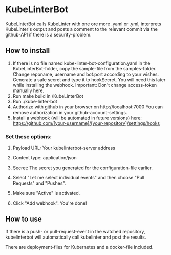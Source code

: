# KubeLinterBot

KubeLinterBot calls KubeLinter with one ore more .yaml or .yml, interprets KubeLinter's output and posts a comment to the relevant commit via the github-API if there is a security-problem.

## How to install
1. If there is no file named kube-linter-bot-configuration.yaml in the KubeLinterBot-folder, copy the sample-file from the samples-folder.
Change reponame, username and bot.port according to your wishes.
Generate a safe secret and type it to hookSecret. You will need this later while installing the webhook.
Important: Don't change access-token manually here.
2. Run make build in /KubeLinterBot
3. Run ./kube-linter-bot
4. Authorize with github in your browser on http://localhost:7000
You can remove authorization in your github-account-settings.
5. Install a webhook (will be automated in future versions) here:
https://github.com/[your-username]/[your-repository]/settings/hooks  

### Set these options:
1. Payload URL: Your kubelinterbot-server address
2. Content type: application/json
3. Secret: The secret you generated for the configuration-file earlier.

4. Select "Let me select individual events" and then choose "Pull Requests" and "Pushes".

5. Make sure "Active" is activated. 
6. Click "Add webhook". You're done!

## How to use
If there is a push- or pull-request-event in the watched repository, kubelinterbot will automatically call kubelinter and post the results. 

There are deployment-files for Kubernetes and a docker-file included.